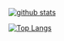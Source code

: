 [![github stats](https://github-readme-stats.vercel.app/api?username=kim-hyunse&show_icons=true&hide_border=true)](https://github.com/kim-hyunse)

[![Top Langs](https://github-readme-stats.vercel.app/api/top-langs/?username=kim-hyunse&layout=compact)](https://github.com/kim-hyunse)

<!--
**kim-hyunse/kim-hyunse** is a ✨ _special_ ✨ repository because its `README.md` (this file) appears on your GitHub profile.

Here are some ideas to get you started:

- 🔭 I’m currently working on ...
- 🌱 I’m currently learning ...
- 👯 I’m looking to collaborate on ...
- 🤔 I’m looking for help with ...
- 💬 Ask me about ...
- 📫 How to reach me: ...
- 😄 Pronouns: ...
- ⚡ Fun fact: ...
-->
